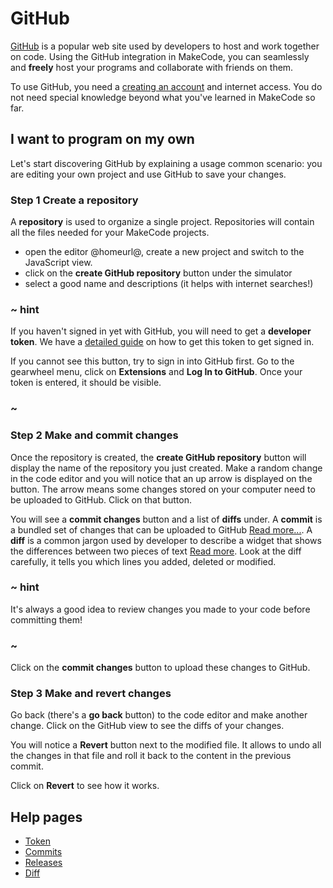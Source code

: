 # GitHub

[GitHub](https://github.com) is a popular web site used by developers to host and work together on code. Using the GitHub integration in MakeCode, you can seamlessly and **freely** host your programs and collaborate with friends on them.

To use GitHub, you need a [creating an account](https://github.com/) and internet access.
You do not need special knowledge beyond what you've learned in MakeCode so far.

## I want to program on my own

Let's start discovering GitHub by explaining a usage common scenario: you are editing your own project and use GitHub to save your changes.

### Step 1 Create a repository

A **repository** is used to organize a single project. Repositories will contain all the files needed for your MakeCode projects.

* open the editor @homeurl@, create a new project and switch to the JavaScript view.
* click on the **create GitHub repository** button under the simulator
* select a good name and descriptions (it helps with internet searches!)

### ~ hint

If you haven't signed in yet with GitHub, you will need to get a **developer token**. We have a [detailed guide](/github/token) on how to get this token to get signed in.

If you cannot see this button, try to sign in into GitHub first. Go to the gearwheel menu, click on **Extensions** and **Log In to GitHub**. Once your token is entered, it should be visible.

### ~

### Step 2 Make and commit changes

Once the repository is created, the **create GitHub repository** button will display
the name of the repository you just created. 
Make a random change in the code editor and you will notice that an up arrow is displayed
on the button. The arrow means some changes stored on your computer need to be uploaded to GitHub. Click on that button.

You will see a **commit changes** button and a list of **diffs** under. A **commit** is a bundled set of changes that can be uploaded to GitHub [Read more...](/github/commit). A **diff** is a common jargon used by developer to describe a widget that shows the differences between two pieces of text [Read more](/diff). Look at the diff carefully, it tells you which lines you added, deleted or modified.

### ~ hint

It's always a good idea to review changes you made to your code before committing them!

### ~

Click on the **commit changes** button to upload these changes to GitHub. 

### Step 3 Make and revert changes

Go back (there's a **go back** button) to the code editor and make another change. Click on the GitHub view to see the diffs of your changes.

You will notice a **Revert** button next to the modified file. It allows to undo all the changes in that file and roll it back to the content in the previous commit.

Click on **Revert** to see how it works.

## Help pages

* [Token](/github/token)
* [Commits](/github/commit)
* [Releases](/github/release)
* [Diff](/diff)
